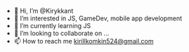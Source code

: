 - 👋 Hi, I’m @Kirykkant
- 👀 I’m interested in JS, GameDev, mobile app development
- 🌱 I’m currently learning JS
- 💞️ I’m looking to collaborate on ...
- 📫 How to reach me kirillkomkin524@gmail.com

<!---
Kirykkant/Kirykkant is a ✨ special ✨ repository because its `README.md` (this file) appears on your GitHub profile.
You can click the Preview link to take a look at your changes.
--->
